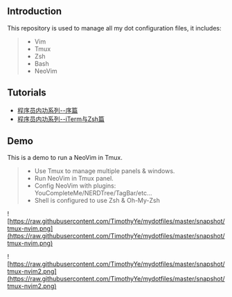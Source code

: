 ## Introduction
This repository is used to manage all my dot configuration files, it includes:

>* Vim
>* Tmux
>* Zsh
>* Bash
>* NeoVim

## Tutorials

* [程序员内功系列--序篇](https://xiaozhou.net/learn-the-command-line-preface-2017-05-12.html)
* [程序员内功系列--iTerm与Zsh篇](https://xiaozhou.net/learn-the-command-line-iterm-and-zsh-2017-06-23.html)

## Demo
This is a demo to run a NeoVim in Tmux.

>* Use Tmux to manage multiple panels & windows.
>* Run NeoVim in Tmux panel.
>* Config NeoVim with plugins: YouCompleteMe/NERDTree/TagBar/etc...
>* Shell is configured to use Zsh & Oh-My-Zsh

![https://raw.githubusercontent.com/TimothyYe/mydotfiles/master/snapshot/tmux-nvim.png](https://raw.githubusercontent.com/TimothyYe/mydotfiles/master/snapshot/tmux-nvim.png)

![https://raw.githubusercontent.com/TimothyYe/mydotfiles/master/snapshot/tmux-nvim2.png](https://raw.githubusercontent.com/TimothyYe/mydotfiles/master/snapshot/tmux-nvim2.png)
